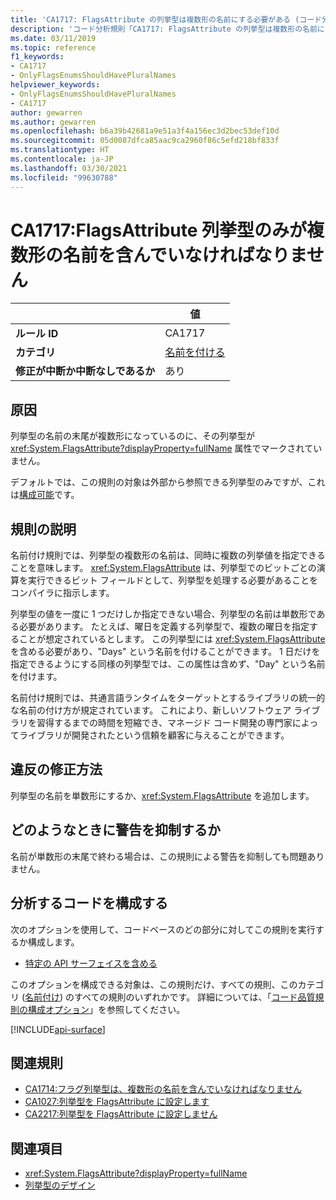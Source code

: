 ```yaml
---
title: 'CA1717: FlagsAttribute の列挙型は複数形の名前にする必要がある (コード分析)'
description: 'コード分析規則「CA1717: FlagsAttribute の列挙型は複数形の名前にする必要がある」について'
ms.date: 03/11/2019
ms.topic: reference
f1_keywords:
- CA1717
- OnlyFlagsEnumsShouldHavePluralNames
helpviewer_keywords:
- OnlyFlagsEnumsShouldHavePluralNames
- CA1717
author: gewarren
ms.author: gewarren
ms.openlocfilehash: b6a39b42681a9e51a3f4a156ec3d2bec53def10d
ms.sourcegitcommit: 05d0087dfca85aac9ca2960f86c5efd218bf833f
ms.translationtype: HT
ms.contentlocale: ja-JP
ms.lasthandoff: 03/30/2021
ms.locfileid: "99630788"
---
```

# <a name="ca1717-only-flagsattribute-enums-should-have-plural-names"></a>CA1717:FlagsAttribute 列挙型のみが複数形の名前を含んでいなければなりません

| | 値 |
|-|-|
| **ルール ID** |CA1717|
| **カテゴリ** |[名前を付ける](naming-warnings.md)|
| **修正が中断か中断なしであるか** |あり|

## <a name="cause"></a>原因

列挙型の名前の末尾が複数形になっているのに、その列挙型が <xref:System.FlagsAttribute?displayProperty=fullName> 属性でマークされていません。

デフォルトでは、この規則の対象は外部から参照できる列挙型のみですが、これは[構成可能](#configure-code-to-analyze)です。

## <a name="rule-description"></a>規則の説明

名前付け規則では、列挙型の複数形の名前は、同時に複数の列挙値を指定できることを意味します。 <xref:System.FlagsAttribute> は、列挙型でのビットごとの演算を実行できるビット フィールドとして、列挙型を処理する必要があることをコンパイラに指示します。

列挙型の値を一度に 1 つだけしか指定できない場合、列挙型の名前は単数形である必要があります。 たとえば、曜日を定義する列挙型で、複数の曜日を指定することが想定されているとします。 この列挙型には <xref:System.FlagsAttribute> を含める必要があり、"Days" という名前を付けることができます。 1 日だけを指定できるようにする同様の列挙型では、この属性は含めず、"Day" という名前を付けます。

名前付け規則では、共通言語ランタイムをターゲットとするライブラリの統一的な名前の付け方が規定されています。 これにより、新しいソフトウェア ライブラリを習得するまでの時間を短縮でき、マネージド コード開発の専門家によってライブラリが開発されたという信頼を顧客に与えることができます。

## <a name="how-to-fix-violations"></a>違反の修正方法

列挙型の名前を単数形にするか、<xref:System.FlagsAttribute> を追加します。

## <a name="when-to-suppress-warnings"></a>どのようなときに警告を抑制するか

名前が単数形の末尾で終わる場合は、この規則による警告を抑制しても問題ありません。

## <a name="configure-code-to-analyze"></a>分析するコードを構成する

次のオプションを使用して、コードベースのどの部分に対してこの規則を実行するか構成します。

- [特定の API サーフェイスを含める](#include-specific-api-surfaces)

このオプションを構成できる対象は、この規則だけ、すべての規則、このカテゴリ ([名前付け](naming-warnings.md)) のすべての規則のいずれかです。 詳細については、「[コード品質規則の構成オプション](../code-quality-rule-options.md)」を参照してください。

[!INCLUDE[api-surface](~/includes/code-analysis/api-surface.md)]

## <a name="related-rules"></a>関連規則

- [CA1714:フラグ列挙型は、複数形の名前を含んでいなければなりません](ca1714.md)
- [CA1027:列挙型を FlagsAttribute に設定します](ca1027.md)
- [CA2217:列挙型を FlagsAttribute に設定しません](ca2217.md)

## <a name="see-also"></a>関連項目

- <xref:System.FlagsAttribute?displayProperty=fullName>
- [列挙型のデザイン](../../../standard/design-guidelines/enum.md)
